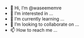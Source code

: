 - 👋 Hi, I’m @waseememre
- 👀 I’m interested in ...
- 🌱 I’m currently learning ...
- 💞️ I’m looking to collaborate on ...
- 📫 How to reach me ...

<!---
waseememre/waseememre is a ✨ special ✨ repository because its `README.md` (this file) appears on your GitHub profile.
You can click the Preview link to take a look at your changes.
--->
